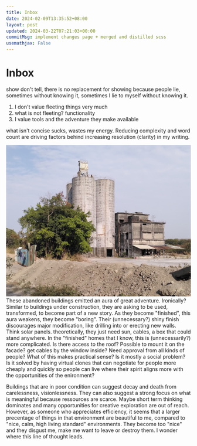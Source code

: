 ```yaml
---
title: Inbox
date: 2024-02-09T13:35:52+08:00
layout: post
updated: 2024-03-22T07:21:03+00:00
commitMsg: implement changes page + merged and distilled scss
usemathjax: False
---
```

# Inbox

show don't tell, there is no replacement for showing because people lie, sometimes without knowing it, sometimes I lie to myself without knowing it.

1. I don't value fleeting things very much
2. what is not fleeting? functionality
3. I value tools and the adventure they make available

what isn't concise sucks, wastes my energy. Reducing complexity and word count are driving factors behind increasing resolution (clarity) in my writing.


![](/assets/abandoned-building.jpg)
These abandoned buildings emitted an aura of great adventure. Ironically? Similar to buildings under construction, they are asking to be used, transformed, to become part of a new story. As they become "finished", this aura weakens, they become "boring". Their (unnecessary?) shiny finish discourages major modification, like drilling into or erecting new walls.
Think solar panels. theoretically, they just need sun, cables, a box that could stand anywhere. In the "finished" homes that I know, this is (unnecessarily?) more complicated. Is there access to the roof? Possible to mount it on the facade? get cables by the window inside? Need approval from all kinds of people? What of this makes practical sense? Is it mostly a social problem? Is it solved by having virtual clones that can negotiate for people more cheaply and quickly so people can live where their spirit aligns more with the opportunities of the enironment?

Buildings that are in poor condition can suggest decay and death from carelessness, visionlessness.
They can also suggest a strong focus on what is meaningful because ressources are scarce. Maybe short term thinking dominates and many opportunities for creative exploration are out of reach. However, as someone who appreciates efficiency, it seems that a larger precentage of things in that environment are beautiful to me, compared to "nice, calm, high living standard" environments. They become too "nice" and they disgust me, make me want to leave or destroy them. I wonder where this line of thought leads.